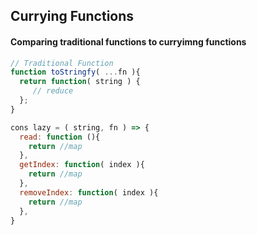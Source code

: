 ## Currying Functions

#### Comparing traditional functions to curryimng functions

```js
// Traditional Function
function toStringfy( ...fn ){
  return function( string ) {
     // reduce
  };
}

cons lazy = ( string, fn ) => {
  read: function (){
    return //map 
  },
  getIndex: function( index ){
    return //map 
  },
  removeIndex: function( index ){
    return //map 
  },
}
```
